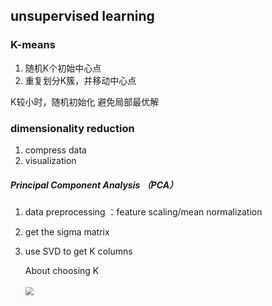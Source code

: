 ## unsupervised learning

### K-means

1. 随机K个初始中心点
2. 重复划分K簇，并移动中心点

K较小时，随机初始化   避免局部最优解

### dimensionality reduction

1. compress data
2. visualization

##### Principal Component Analysis （PCA）

1. data preprocessing ：feature scaling/mean normalization

2. get the sigma matrix

3. use SVD to get K columns

   About choosing K

   <img src="D:\Desktop\CV_ML\img\PCA_K.png" style="zoom: 80%; margin-left: 0px; margin-top: 5px" />

